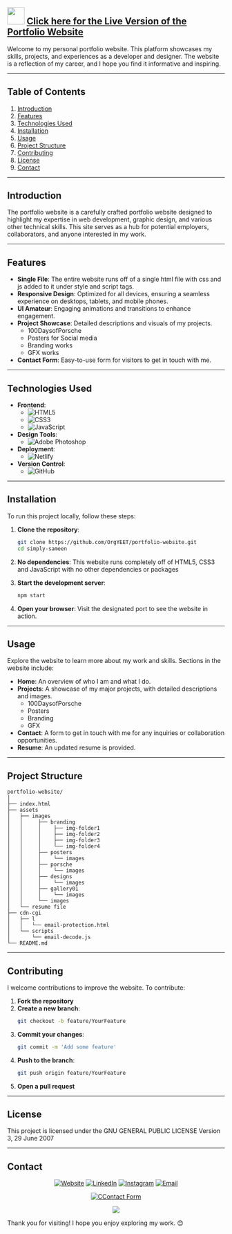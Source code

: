 ## <img src="https://media3.giphy.com/media/v1.Y2lkPTc5MGI3NjExaTA4ZDMwMzR6bnliaGhnMTdpa2szMDVrc3FweXFjNDNsMmNzdWQ4byZlcD12MV9pbnRlcm5hbF9naWZfYnlfaWQmY3Q9cw/I3hOg9XQ8ZmnezE4e6/giphy.gif" width="40"> [Click here for the Live Version of the Portfolio Website](https://simplysameen.netlify.app)

Welcome to my personal portfolio website. This platform showcases my skills, projects, and experiences as a developer and designer. The website is a reflection of my career, and I hope you find it informative and inspiring.

---

## Table of Contents

1. [Introduction](#introduction)
2. [Features](#features)
3. [Technologies Used](#technologies-used)
4. [Installation](#installation)
5. [Usage](#usage)
6. [Project Structure](#project-structure)
7. [Contributing](#contributing)
8. [License](#license)
9. [Contact](#contact)

---

## Introduction

The portfolio website is a carefully crafted portfolio website designed to highlight my expertise in web development, graphic design, and various other technical skills. This site serves as a hub for potential employers, collaborators, and anyone interested in my work.

---

## Features

- **Single File**: The entire website runs off of a single html file with css and js added to it under style and script tags.
- **Responsive Design**: Optimized for all devices, ensuring a seamless experience on desktops, tablets, and mobile phones.
- **UI Amateur**: Engaging animations and transitions to enhance engagement.
- **Project Showcase**: Detailed descriptions and visuals of my projects.
  - 100DaysofPorsche
  - Posters for Social media
  - Branding works
  - GFX works
- **Contact Form**: Easy-to-use form for visitors to get in touch with me.
---

## Technologies Used

- **Frontend**:
  - ![HTML5](https://img.shields.io/badge/-HTML5-E34F26?style=flat&logo=html5&logoColor=white) 
  - ![CSS3](https://img.shields.io/badge/-CSS3-1572B6?style=flat&logo=css3&logoColor=white)
  - ![JavaScript](https://img.shields.io/badge/-JavaScript-F7DF1E?style=flat&logo=javascript&logoColor=black)
- **Design Tools**:
  - ![Adobe Photoshop](https://img.shields.io/badge/-Adobe%20Photoshop-31A8FF?style=flat&logo=adobe-photoshop&logoColor=white)
- **Deployment**:
  - ![Netlify](https://img.shields.io/badge/Netlify-00C7B7?style=flat&logo=netlify&logoColor=white)
- **Version Control**:
  - ![GitHub](https://img.shields.io/badge/GitHub-100000?style=flat&logo=github&logoColor=white)

---

## Installation

To run this project locally, follow these steps:

1. **Clone the repository**:
    ```sh
    git clone https://github.com/OrgYEET/portfolio-website.git
    cd simply-sameen
    ```

2. **No dependencies**:
    This website runs completely off of HTML5, CSS3 and JavaScript with no other dependencies or packages

3. **Start the development server**:
    ```sh
    npm start
    ```

4. **Open your browser**:
    Visit the designated port to see the website in action.

---

## Usage

Explore the website to learn more about my work and skills. Sections in the website include:

- **Home**: An overview of who I am and what I do.
- **Projects**: A showcase of my major projects, with detailed descriptions and images.
  - 100DaysofPorsche
  - Posters
  - Branding
  - GFX
- **Contact**: A form to get in touch with me for any inquiries or collaboration opportunities.
- **Resume**: An updated resume is provided.

---

## Project Structure

```plaintext
portfolio-website/
│
├── index.html
├── assets
│   ├── images
│   │     ├── branding
│   │     │    ├── img-folder1
│   │     │    ├── img-folder2
│   │     │    ├── img-folder3
│   │     │    └── img-folder4
│   │     ├── posters
│   │     │    └── images
│   │     ├── porsche
│   │     │    └── images
│   │     ├── designs
│   │     │    └── images
│   │     ├── gallery01
│   │     │    └── images
│   │     └── images
│   └── resume file
├── cdn-cgi
│   ├── l
│   │   └── email-protection.html
│   └── scripts
│       └── email-decode.js
└── README.md
```

---

## Contributing

I welcome contributions to improve the website. To contribute:

1. **Fork the repository**
2. **Create a new branch**:
    ```sh
    git checkout -b feature/YourFeature
    ```
3. **Commit your changes**:
    ```sh
    git commit -m 'Add some feature'
    ```
4. **Push to the branch**:
    ```sh
    git push origin feature/YourFeature
    ```
5. **Open a pull request**

---

## License

This project is licensed under the GNU GENERAL PUBLIC LICENSE Version 3, 29 June 2007

---

## Contact
<p align="center">
<a href="https://simplysameen.netlify.app"><img alt="Website" src="https://img.shields.io/badge/Website-simplysameen-red?style=flat-square&logo=netlify"></a>
<a href="https://www.linkedin.com/in/sameen-sardar/"><img alt="LinkedIn" src="https://img.shields.io/badge/LinkedIn-Sameen Sardar-blue?style=flat-square&logo=linkedin"></a>
<a href="https://www.instagram.com/simply.sameen/"><img alt="Instagram" src="https://img.shields.io/badge/Instagram-simply.sameen-green?style=flat-square&logo=instagram"></a>
<a href="mailto:sameensardar@gmail.com"><img alt="Email" src="https://img.shields.io/badge/Email-sameensardar@gmail.com-yellow?style=flat-square&logo=gmail"></a>
</p>
<p align="center">
  <a href="https://simplysameen.netlify.app/#contact"><img alt="CContact Form" src="https://img.shields.io/badge/Click Here to Redirect-Contact Form-blue?style=flat-square&logo=contact"></a>
</p>

<p align="center">
<img src="https://media2.giphy.com/media/v1.Y2lkPTc5MGI3NjExbmUzaGw2bnhhcDRxd3pnN3c2eWp5bWI5bzZxZjY4aDJkamd0ODF6aiZlcD12MV9pbnRlcm5hbF9naWZfYnlfaWQmY3Q9cw/CAM1sOA4pKGuzKlIPt/giphy.gif">
</p>

Thank you for visiting! I hope you enjoy exploring my work. 😊

